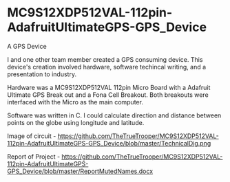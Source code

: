 # MC9S12XDP512VAL-112pin-AdafruitUltimateGPS-GPS_Device
A GPS Device

I and one other team member created a GPS consuming device. This device's creation involved hardware, software techincal writing, and a presentation to industry. 

Hardware was a MC9S12XDP512VAL 112pin Micro Board with a Adafruit Ultimate GPS Break out and a Fona Cell Breakout. Both breakouts were interfaced with the Micro as the main computer.

Software was written in C. I could calculate direction and distance between points on the globe using longitude and latitude.

Image of circuit - https://github.com/TheTrueTrooper/MC9S12XDP512VAL-112pin-AdafruitUltimateGPS-GPS_Device/blob/master/TechnicalDig.png

Report of Project - https://github.com/TheTrueTrooper/MC9S12XDP512VAL-112pin-AdafruitUltimateGPS-GPS_Device/blob/master/ReportMutedNames.docx
